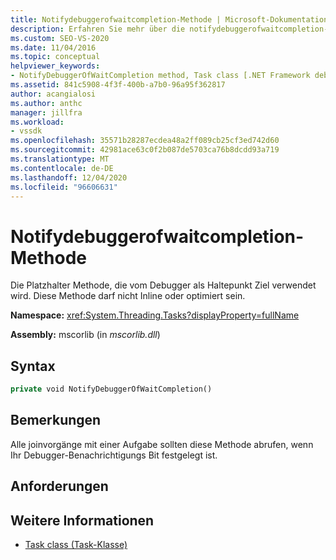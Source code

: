 ```yaml
---
title: Notifydebuggerofwaitcompletion-Methode | Microsoft-Dokumentation
description: Erfahren Sie mehr über die notifydebuggerofwaitcompletion-Methode, bei der es sich um einen Platzhalter handelt, der vom Debugger als Haltepunkt Ziel verwendet wird.
ms.custom: SEO-VS-2020
ms.date: 11/04/2016
ms.topic: conceptual
helpviewer_keywords:
- NotifyDebuggerOfWaitCompletion method, Task class [.NET Framework debug engines]
ms.assetid: 841c5908-4f3f-400b-a7b0-96a95f362817
author: acangialosi
ms.author: anthc
manager: jillfra
ms.workload:
- vssdk
ms.openlocfilehash: 35571b28287ecdea48a2ff089cb25cf3ed742d60
ms.sourcegitcommit: 42981ace63c0f2b087de5703ca76b8dcdd93a719
ms.translationtype: MT
ms.contentlocale: de-DE
ms.lasthandoff: 12/04/2020
ms.locfileid: "96606631"
---
```

# <a name="notifydebuggerofwaitcompletion-method"></a>Notifydebuggerofwaitcompletion-Methode
Die Platzhalter Methode, die vom Debugger als Haltepunkt Ziel verwendet wird. Diese Methode darf nicht Inline oder optimiert sein.

 **Namespace:** <xref:System.Threading.Tasks?displayProperty=fullName>

 **Assembly:** mscorlib (in *mscorlib.dll*)

## <a name="syntax"></a>Syntax

```vb
private void NotifyDebuggerOfWaitCompletion()
```

## <a name="remarks"></a>Bemerkungen
 Alle joinvorgänge mit einer Aufgabe sollten diese Methode abrufen, wenn Ihr Debugger-Benachrichtigungs Bit festgelegt ist.

## <a name="requirements"></a>Anforderungen

## <a name="see-also"></a>Weitere Informationen
- [Task class (Task-Klasse)](../../extensibility/debugger/task-class-internal-members.md)
